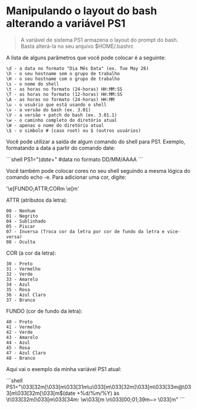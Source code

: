 # Manipulando o layout do bash alterando a variável PS1

> A variável de sistema PS1 armazena o layout do prompt do bash.
> Basta alterá-la no seu arquivo $HOME/.bashrc

A lista de alguns parâmetros que você pode colocar é a seguinte:

    \d - a data no formato "Dia Mês Data" (ex. Tue May 26)
    \h - o seu hostname sem o grupo de trabalho
    \H - o seu hostname com o grupo de trabalho
    \s - o nome do shell
    \t - as horas no formato (24-horas) HH:MM:SS
    \T - as horas no formato (12-horas) HH:MM:SS
    \A - as horas no formato (24-horas) HH:MM
    \u - o usuário que está usando o shell
    \v - a versão do bash (ex. 3.01)
    \V - a versão + patch do bash (ex. 3.01.1)
    \w - o caminho completo do diretório atual
    \W - apenas o nome do diretório atual
    \$ - o simbolo # (caso root) ou $ (outros usuários) 

Você pode utilizar a saída de algum comando do shell para PS1. Exemplo,
formatando a data a partir do comando date:

´´´shell
PS1="$(date +%d/%m/%Y)$" #data no formato DD/MM/AAAA
´´´

Você também pode colocar cores no seu shell seguindo a mesma lógica do comando echo -e. 
Para adicionar uma cor, digite:

'\e[FUNDO;ATTR;CORm \e[m'

ATTR (atributos da letra):

    00 - Nenhum
    01 - Negrito
    04 - Sublinhado
    05 - Piscar
    07 - Inversa (Troca cor da letra por cor de fundo da letra e vice-versa)
    08 - Oculta 


COR (a cor da letra):

    30 - Preto
    31 - Vermelho
    32 - Verde
    33 - Amarelo
    34 - Azul
    35 - Rosa
    36 - Azul Claro
    37 - Branco 


FUNDO (cor de fundo da letra):

    40 - Preto
    41 - Vermelho
    42 - Verde
    43 - Amarelo
    44 - Azul
    45 - Rosa
    47 - Azul Claro
    48 - Branco

Aqui vai o exemplo da minha variável PS1 atual:

´´´shell
 PS1="\033[32m[\033[m\033[31m\u\033[m\033[32m]\033[m\033[33m@\033[m\033[32m[\033[m$(date +%d/%m/%Y) às \t\033[32m]\033[m\033[34m: \w\033[m \n\033[00;01;39m~> \033[m"
´´´
